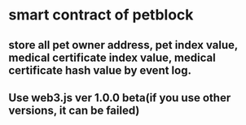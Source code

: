 # smart contract of petblock

## store all pet owner address, pet index value, medical certificate index value, medical certificate hash value by event log.

## Use web3.js ver 1.0.0 beta(if you use other versions, it can be failed)
